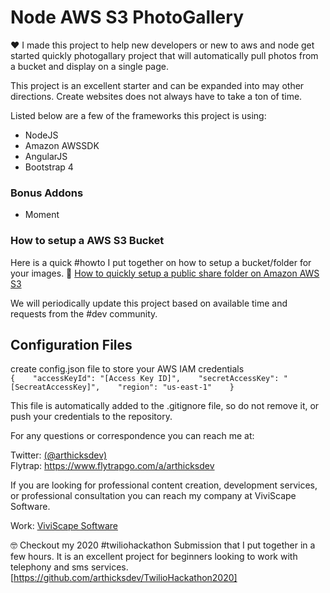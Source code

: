# Node AWS S3 PhotoGallery

:heart: I made this project to help new developers or new to aws and node get started quickly photogallary project that will automatically pull photos from a bucket and display on a single page.  

This project is an excellent starter and can be expanded into may other directions.  Create websites does not always have to take a ton of time.  

Listed below are a few of the frameworks this project is using:  
* NodeJS
* Amazon AWSSDK
* AngularJS
* Bootstrap 4 
 
### Bonus Addons 
* Moment 

### How to setup a AWS S3 Bucket
Here is a quick #howto I put together on how to setup a bucket/folder for your images.
:movie_camera: [How to quickly setup a public share folder on Amazon AWS S3 ](https://youtu.be/s96Me-7T4Pw)  
 
We will periodically update this project based on available time and requests from the #dev community. 


## Configuration Files  
create config.json file to store your AWS IAM credentials  
``{   
    "accessKeyId": "[Access Key ID]",   
    "secretAccessKey": "[SecreatAccessKey]",   
    "region": "us-east-1"   
}   ``
 
This file is automatically added to the .gitignore file, so do not remove it, or push your credentials to the repository.
 
For any questions or correspondence you can reach me at: 
 
Twitter: [(@arthicksdev)](https://www.twitter.com/arthicksdev)  
Flytrap: https://www.flytrapgo.com/a/arthicksdev
 
If you are looking for professional content creation, development services, or professional consultation you can reach my company at ViviScape Software.
 
Work: [ViviScape Software](https://www.viviscape.com/contact)  
 
:nerd_face: Checkout my 2020 #twiliohackathon Submission that I put together in a few hours.  It is an excellent project for beginners looking to work with telephony and sms services.  
[https://github.com/arthicksdev/TwilioHackathon2020]

